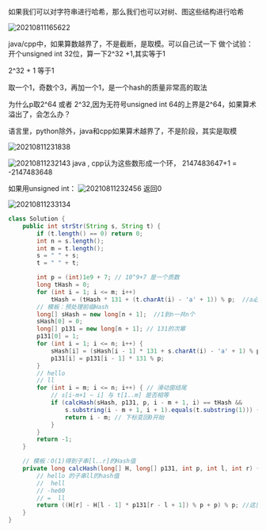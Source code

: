 如果我们可以对字符串进行哈希，那么我们也可以对树、图这些结构进行哈希

![20210811165622](https://i.loli.net/2021/08/12/7x1zq5Zd9IW6Oan.png)

java/cpp中，如果算数越界了，不是截断，是取模。可以自己试一下
做个试验：开个unsigned int 32位，算一下2^32 +1,其实等于1



2^32 + 1 等于1

取一个1，奇数个3，再加一个1，是一个hash的质量非常高的取法

为什么p取2^64 或者 2^32,因为无符号unsigned int 64的上界是2^64，如果算术溢出了，会怎么办？

语言里，python除外，java和cpp如果算术越界了，不是阶段，其实是取模

![20210811231838](https://i.loli.net/2021/08/12/okm7OiBb3LyDsQP.png)


![20210811232143](https://i.loli.net/2021/08/12/cOviIm1PxuCspSR.png)
java , cpp认为这些数形成一个环，  2147483647+1 = -2147483648

如果用unsigned int：
![20210811232456](https://i.loli.net/2021/08/12/z3DVI1e2SWjA6Lc.png)
返回0


![20210811233134](https://i.loli.net/2021/08/12/QnNWIJriPuREptb.png)


```java
class Solution {
    public int strStr(String s, String t) {
        if (t.length() == 0) return 0;
        int n = s.length();
        int m = t.length();
        s = " " + s;
        t = " " + t;

        int p = (int)1e9 + 7; // 10^9+7 是一个质数
        long tHash = 0;
        for (int i = 1; i <= m; i++)
            tHash = (tHash * 131 + (t.charAt(i) - 'a' + 1)) % p;  //a必须映射为1，不能映射为0,否则ab与aab的值就会算出一个值
        // 模板：预处理前缀Hash
        long[] sHash = new long[n + 1];  //1到n一共n个
        sHash[0] = 0;
        long[] p131 = new long[n + 1]; // 131的次幂
        p131[0] = 1;
        for (int i = 1; i <= n; i++) {
            sHash[i] = (sHash[i - 1] * 131 + s.charAt(i) - 'a' + 1) % p;
            p131[i] = p131[i - 1] * 131 % p;
        }
        // hello
        // ll
        for (int i = m; i <= n; i++) { // 滑动窗结尾
            // s[i-m+1 ~ i] 与 t[1..m] 是否相等
            if (calcHash(sHash, p131, p, i - m + 1, i) == tHash &&
                s.substring(i - m + 1, i + 1).equals(t.substring(1))) {
                return i - m; // 下标变回0开始
            }
        }
        return -1;
    }

    // 模板：O(1)得到子串[l..r]的Hash值
    private long calcHash(long[] H, long[] p131, int p, int l, int r) {
        // hello 的子串ll的hash值
        //  hell
        // -he00
        // =  ll
        return ((H[r] - H[l - 1] * p131[r - l + 1]) % p + p) % p; //这里有负号，需要+p再模p,不取模这里会爆掉,这里其实不用专门存p131这个数组，直接把131的m次方算出来就可以
    }
}
```